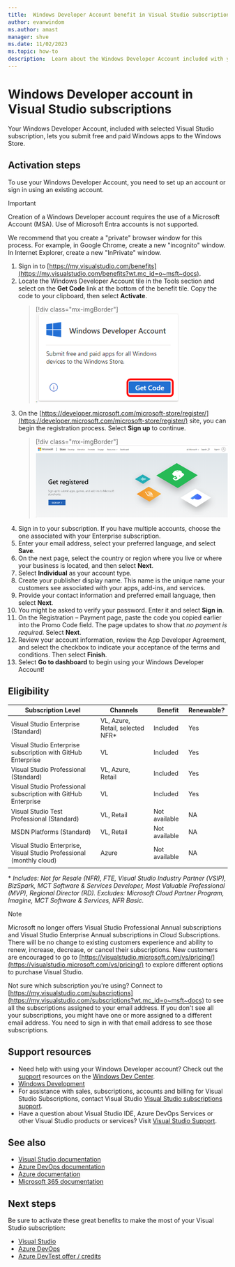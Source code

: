 ```yaml
---
title:  Windows Developer Account benefit in Visual Studio subscriptions
author: evanwindom
ms.author: amast
manager: shve
ms.date: 11/02/2023
ms.topic: how-to
description:  Learn about the Windows Developer Account included with your Visual Studio subscription.
---
```

# Windows Developer account in Visual Studio subscriptions

Your Windows Developer Account, included with selected Visual Studio subscription, lets you submit free and paid Windows apps to the Windows Store.

## Activation steps

To use your Windows Developer Account, you need to set up an account or sign in using an existing account.

> [!IMPORTANT]
> Creation of a Windows Developer account requires the use of a Microsoft Account (MSA).  Use of Microsoft Entra accounts is not supported.  

We recommend that you create a "private" browser window for this process.  For example, in Google Chrome, create a new "incognito" window.  In Internet Explorer, create a new "InPrivate" window.

1. Sign in to [https://my.visualstudio.com/benefits](https://my.visualstudio.com/benefits?wt.mc_id=o~msft~docs).
2. Locate the Windows Developer Account tile in the Tools section and select on the **Get Code** link at the bottom of the benefit tile.  Copy the code to your clipboard, then select **Activate**.
   > [!div class="mx-imgBorder"]
   > ![Windows Developer Benefit Tile](_img/vs-windows-dev/vs-windows-dev-tile.png "Screenshot of the Windows Developer Account tile. Get Code is highlighted.")
3. On the [https://developer.microsoft.com/microsoft-store/register/](https://developer.microsoft.com/microsoft-store/register/) site, you can begin the registration process.  Select **Sign up** to continue.
   > [!div class="mx-imgBorder"]
   > ![Windows Developer Benefit Registration](_img/vs-windows-dev/vs-windows-dev-register1-cropped.png "Screenshot of the first step in the registration process.  Sign Up is highlighted.")
4. Sign in to your subscription.  If you have multiple accounts, choose the one associated with your Enterprise subscription.
0. Enter your email address, select your preferred language, and select **Save**.
0. On the next page, select the country or region where you live or where your business is located, and then select **Next**.
0. Select **Individual** as your account type.
0. Create your publisher display name.  This name is the unique name your customers see associated with your apps, add-ins, and services.
0. Provide your contact information and preferred email language, then select **Next**.
0. You might be asked to verify your password.  Enter it and select **Sign in**.
0. On the Registration – Payment page, paste the code you copied earlier into the Promo Code field.  The page updates to show that *no payment is required*.  Select **Next**.
0. Review your account information, review the App Developer Agreement, and select the checkbox to indicate your acceptance of the terms and conditions.  Then select **Finish**.
0. Select **Go to dashboard** to begin using your Windows Developer Account!

## Eligibility

| Subscription Level | Channels | Benefit | Renewable? |
|--------------------|----------|---------|------------|
| Visual Studio Enterprise (Standard)   | VL, Azure, Retail,  selected NFR* | Included | Yes |
| Visual Studio Enterprise subscription with GitHub Enterprise | VL | Included | Yes |
| Visual Studio Professional (Standard) | VL, Azure, Retail | Included | Yes |
| Visual Studio Professional subscription with GitHub Enterprise | VL | Included | Yes |
| Visual Studio Test Professional (Standard) | VL, Retail | Not available | NA |
| MSDN Platforms (Standard) | VL, Retail | Not available | NA |
| Visual Studio Enterprise, Visual Studio Professional (monthly cloud) | Azure | Not available | NA |
||

\*  *Includes:  Not for Resale (NFR), FTE, Visual Studio Industry Partner (VSIP), BizSpark, MCT Software & Services Developer, Most Valuable Professional (MVP), Regional Director (RD).
Excludes:  Microsoft Cloud Partner Program, Imagine, MCT Software & Services, NFR Basic.*

> [!NOTE]
> Microsoft no longer offers Visual Studio Professional Annual subscriptions and Visual Studio Enterprise Annual subscriptions in Cloud Subscriptions. There will be no change to existing customers experience and ability to renew, increase, decrease, or cancel their subscriptions. New customers are encouraged to go to [https://visualstudio.microsoft.com/vs/pricing/](https://visualstudio.microsoft.com/vs/pricing/) to explore different options to purchase Visual Studio.

Not sure which subscription you're using?  Connect to [https://my.visualstudio.com/subscriptions](https://my.visualstudio.com/subscriptions?wt.mc_id=o~msft~docs) to see all the subscriptions assigned to your email address. If you don't see all your subscriptions, you might have one or more assigned to a different email address.  You need to sign in with that email address to see those subscriptions.

## Support resources

+ Need help with using your Windows Developer account?  Check out the [support](https://developer.microsoft.com/windows/support) resources on the [Windows Dev Center](https://developer.microsoft.com/windows).
+ [Windows Development](/windows/)
+ For assistance with sales, subscriptions, accounts and billing for Visual Studio Subscriptions, contact Visual Studio [Visual Studio subscriptions support](https://my.visualstudio.com/gethelp).
+ Have a question about Visual Studio IDE, Azure DevOps Services or other Visual Studio products or services?  Visit [Visual Studio Support](https://visualstudio.microsoft.com/support/).

## See also

+ [Visual Studio documentation](/visualstudio/)
+ [Azure DevOps documentation](/azure/devops/)
+ [Azure documentation](/azure/)
+ [Microsoft 365 documentation](/microsoft-365/)

## Next steps

Be sure to activate these great benefits to make the most of your Visual Studio subscription:
+ [Visual Studio](vs-ide-benefit.md)
+ [Azure DevOps](vs-azure-devops.md)
+ [Azure DevTest offer / credits](/azure/devtest/offer/)
